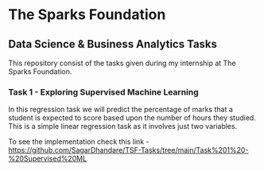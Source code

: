 # The Sparks Foundation
## Data Science & Business Analytics Tasks
This repository consist of the tasks given during my internship at The Sparks Foundation.

### Task 1 - Exploring Supervised Machine Learning
In this regression task we will predict the percentage of marks that a student is expected to score based upon the number of hours they studied. This is a simple linear regression task as it involves just two variables.

To see the implementation check this link - https://github.com/SagarDhandare/TSF-Tasks/tree/main/Task%201%20-%20Supervised%20ML
